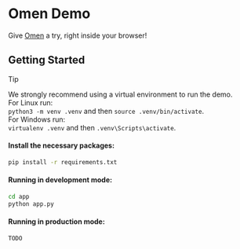 # Omen Demo
Give [Omen](https://github.com/omen-osdev/omen) a try, right inside your browser!

## Getting Started

> [!TIP]
> We strongly recommend using a virtual environment to run the demo. </br>
> For Linux run:<br />```python3 -m venv .venv``` and then ```source .venv/bin/activate```.<br />
> For Windows run:<br/>```virtualenv .venv``` and then ```.venv\Scripts\activate```.


#### Install the necessary packages:
```bash
pip install -r requirements.txt
```

#### Running in development mode:
```bash
cd app
python app.py
```
#### Running in production mode:
```bash
TODO
```
